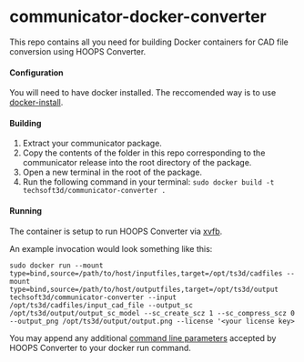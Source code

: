 # communicator-docker-converter
This repo contains all you need for building Docker containers for CAD file conversion using HOOPS Converter.


#### Configuration
You will need to have docker installed. The reccomended way is to use [docker-install](https://github.com/docker/docker-install).

#### Building
1. Extract your communicator package.
1. Copy the contents of the folder in this repo corresponding to the communicator release into the root directory of the package.
1. Open a new terminal in the root of the package.
1. Run the following command in your terminal: `sudo docker build -t techsoft3d/communicator-converter .`

#### Running
The container is setup to run HOOPS Converter via [xvfb](https://en.wikipedia.org/wiki/Xvfb).

An example invocation would look something like this:
```
sudo docker run --mount type=bind,source=/path/to/host/inputfiles,target=/opt/ts3d/cadfiles --mount type=bind,source=/path/to/host/outputfiles,target=/opt/ts3d/output techsoft3d/communicator-converter --input /opt/ts3d/cadfiles/input_cad_file --output_sc /opt/ts3d/output/output_sc_model --sc_create_scz 1 --sc_compress_scz 0 --output_png /opt/ts3d/output/output.png --license '<your license key>
```

You may append any additional [command line parameters](https://docs.techsoft3d.com/communicator/latest/build/server-command-line-options.html) accepted by HOOPS Converter to your docker run command.
